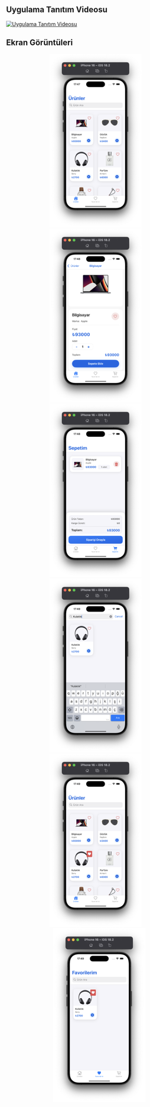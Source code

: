 ## Uygulama Tanıtım Videosu

[![Uygulama Tanıtım Videosu](https://img.youtube.com/vi/Ag1d9T23U_4/0.jpg)](https://youtu.be/Ag1d9T23U_4?si=dEoE9EYMloTovsq6)


## Ekran Görüntüleri

<p align="center">
  <img src="Screenshot1.png" alt="" width="250" />
  &nbsp;&nbsp;&nbsp;&nbsp;
  <img src="Screenshot2.png" alt="" width="250" />
  &nbsp;&nbsp;&nbsp;&nbsp;
  <img src="Screenshot3.png" alt="" width="250" />
  &nbsp;&nbsp;&nbsp;&nbsp;
  <img src="Screenshot4.png" alt="" width="250" />
  &nbsp;&nbsp;&nbsp;&nbsp;
  <img src="Screenshot5.png" alt="" width="250" />
  &nbsp;&nbsp;&nbsp;&nbsp;
  <img src="Screenshot6.png" alt="" width="250" />
</p> 